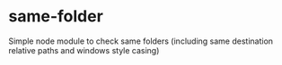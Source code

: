 # same-folder
Simple node module to check same folders (including same destination relative paths and windows style casing)
